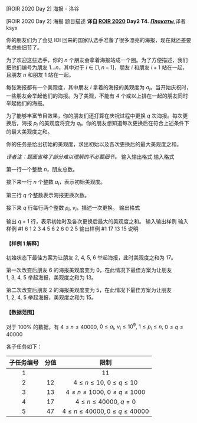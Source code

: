 



[ROIR 2020 Day 2] 海报 - 洛谷














[ROIR 2020 Day 2] 海报
题目描述
**译自 [ROIR 2020](http://neerc.ifmo.ru/school/archive/2019-2020.html) Day2 T4.** ***[Плакаты](http://neerc.ifmo.ru/school/archive/2019-2020/ru-olymp-regional-2020-day2.pdf)***,译者ksyx

你的朋友们为了会见 IOI 回来的国家队选手准备了很多漂亮的海报，现在就还差要考虑些细节了。

为了欢迎这些选手，你的 $n$ 个朋友会拿着海报站成一个圈。为了方便描述，我们把他们编号为朋友 $1\ldots n$，其中对于 $i\in [1,n-1]$，朋友 $i$ 和朋友 $i+1$ 站在一起，且朋友 $n$ 和朋友 $1$ 站在一起。

每张海报都有一个美观度，其中朋友 $i$ 拿着的海报的美观度为 $a_i$。当开始庆祝时，一些朋友会举起他们的海报。为了美观，不能有 $4$ 个或以上排在一起的朋友同时举起他们的海报。

为了能够丰富节目效果，你的朋友们还打算在庆祝过程中更换 $q$ 次海报。每次更换后，海报 $p_i$ 的美观度将变为 $q_i$。你的朋友想知道每次更换后在符合上述条件下的最大美观度之和。

你的任务是给出初始的美观度，求出初始以及各次更换后的最大美观度之和。

*译者注：题面省略了部分难以理解的不必要细节。*
输入输出格式
输入格式

第一行一个整数 $n$，朋友总数。

接下来一行 $n$ 个整数 $a_i$，表示初始美观度。

第三行 $q$ 个整数表示海报更换次数。

接下来 $q$ 行每行两个整数 $p_i,~v_i$，描述一次更换。
输出格式

输出 $q+1$ 行，表示初始时及各次更换后最大的美观度之和。
输入输出样例
输入样例 #1
6
1 2 3 4 5 6
2
6 0
2 5
输出样例 #1
17
13
15
说明
#### 【样例 1 解释】
初始状态下最佳方案为让朋友 $2,~4,~5,~6$ 举起海报，此时美观度之和为 $17$。

第一次改变后朋友 $6$ 的海报美观度变为 $0$，在此情况下最佳方案为让朋友 $1,~3,~4,~5$ 举起海报，美观度之和为 $13$。

第二次改变后朋友 $2$ 的海报美观度变为 $5$，在此情况下最佳方案为让朋友 $1,~2,~4,~5$ 举起海报，美观度之和为 $15$。

#### 【数据范围】
对于 $100\%$ 的数据，有 $4\le n\le 40000,$$~0\le a_i,~v_i\le 10^9,$$~1\le p_i\le n,$$~0\le q\le 40000$


各子任务如下：

|子任务编号|分值|限制|
|:-:|:-:|:-:|
|$1$||$11$|$4 \le n \le 10,~q=0$|
|$2$|$12$|$4 \le n \le 10,~0\le q\le 10$|
|$3$|$13$|$4 \le n \le 1000,~0\le q\le 1000$|
|$4$|$17$|$4 \le n \le 40000,~q=0$|
|$5$|$47$|$4 \le n \le 40000, 0\le q\le 40000$|






